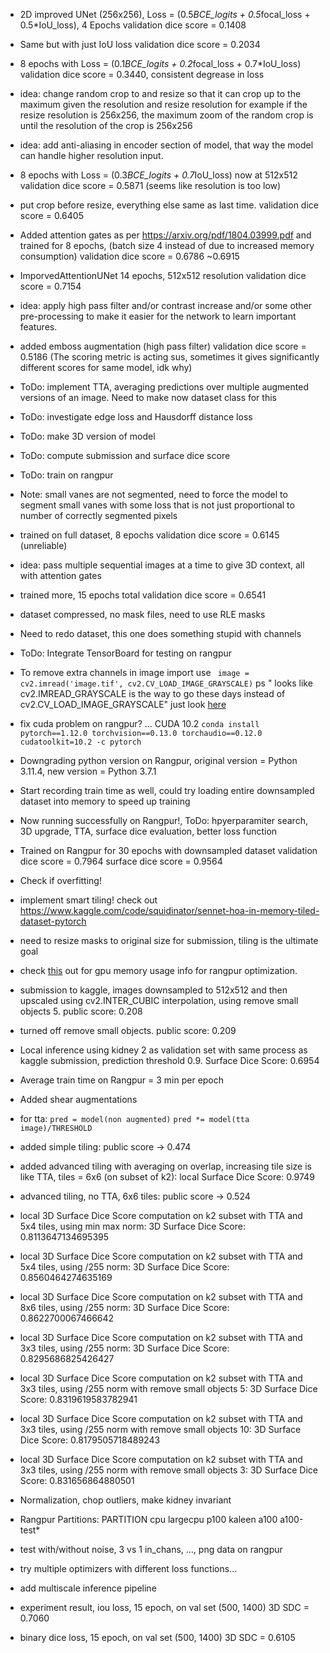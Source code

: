 
* 2D improved UNet (256x256), Loss = (0.5*BCE_logits + 0.5*focal_loss + 0.5*IoU_loss), 4 Epochs
validation dice score = 0.1408

* Same but with just IoU loss
validation dice score = 0.2034

* 8 epochs with Loss = (0.1*BCE_logits + 0.2*focal_loss + 0.7*IoU_loss)
validation dice score = 0.3440, consistent degrease in loss

* idea: change random crop to and resize so that it can crop up to the maximum given the resolution and resize resolution
for example if the resize resolution is 256x256, the maximum zoom of the random crop is until the resolution of the crop
is 256x256

* idea: add anti-aliasing in encoder section of model, that way the model can handle higher resolution input.
* 8 epochs with Loss = (0.3*BCE_logits + 0.7*IoU_loss) now at 512x512
validation dice score = 0.5871 (seems like resolution is too low)

* put crop before resize, everything else same as last time.
validation dice score = 0.6405

* Added attention gates as per https://arxiv.org/pdf/1804.03999.pdf and trained for 8 epochs, (batch size 4 instead of due to increased memory consumption)
validation dice score = 0.6786 ~0.6915

* ImporvedAttentionUNet 14 epochs, 512x512 resolution
validation dice score = 0.7154

* idea: apply high pass filter and/or contrast increase and/or some other pre-processing to make it easier for the network to learn important features.
  
* added emboss augmentation (high pass filter)
validation dice score = 0.5186 (The scoring metric is acting sus, sometimes it gives significantly different scores for same model, idk why)

* ToDo: implement TTA, averaging predictions over multiple augmented versions of an image. Need to make now dataset class for this
* ToDo: investigate edge loss and Hausdorff distance loss
* ToDo: make 3D version of model
* ToDo: compute submission and surface dice score
* ToDo: train on rangpur
* Note: small vanes are not segmented, need to force the model to segment small vanes with some loss that is not just proportional to number of correctly segmented pixels
  
* trained on full dataset, 8 epochs
validation dice score = 0.6145 (unreliable)

* idea: pass multiple sequential images at a time to give 3D context, all with attention gates 
* trained more, 15 epochs total
validation dice score = 0.6541

* dataset compressed, no mask files, need to use RLE masks
* Need to redo dataset, this one does something stupid with channels
* ToDo: Integrate TensorBoard for testing on rangpur
* To remove extra channels in image import use ` image = cv2.imread('image.tif', cv2.CV_LOAD_IMAGE_GRAYSCALE)` ps " looks like cv2.IMREAD_GRAYSCALE is the way to go these days instead of cv2.CV_LOAD_IMAGE_GRAYSCALE" just look [here](https://stackoverflow.com/questions/18870603/in-opencv-python-why-am-i-getting-3-channel-images-from-a-grayscale-image)
* fix cuda problem on rangpur? ...  CUDA 10.2
`conda install pytorch==1.12.0 torchvision==0.13.0 torchaudio==0.12.0 cudatoolkit=10.2 -c pytorch`
* Downgrading python version on Rangpur, original version = Python 3.11.4, new version = Python 3.7.1
* Start recording train time as well, could try loading entire downsampled dataset into memory to speed up training
* Now running successfully on Rangpur!, ToDo: hpyerparamiter search, 3D upgrade, TTA, surface dice evaluation, better loss function
* Trained on Rangpur for 30 epochs with downsampled dataset
validation dice score = 0.7964
surface dice score = 0.9564
* Check if overfitting!
* implement smart tiling! check out https://www.kaggle.com/code/squidinator/sennet-hoa-in-memory-tiled-dataset-pytorch
* need to resize masks to original size for submission, tiling is the ultimate goal
* check [this](https://stackoverflow.com/questions/58216000/get-total-amount-of-free-gpu-memory-and-available-using-pytorch) out for gpu memory usage info for rangpur optimization.
* submission to kaggle, images downsampled to 512x512 and then upscaled using cv2.INTER_CUBIC interpolation, using remove small objects 5.
public score: 0.208
* turned off remove small objects.
public score: 0.209
* Local inference using kidney 2 as validation set with same process as kaggle submission, prediction threshold 0.9.
Surface Dice Score: 0.6954
* Average train time on Rangpur = 3 min per epoch
* Added shear augmentations 

* for tta: `pred = model(non augmented)`
`pred *= model(tta image)/THRESHOLD`

* added simple tiling:
public score -> 0.474

* added advanced tiling with averaging on overlap, increasing tile size is like TTA, tiles = 6x6 (on subset of k2):
local Surface Dice Score: 0.9749

* advanced tiling, no TTA, 6x6 tiles:
public score -> 0.524

* local 3D Surface Dice Score computation on k2 subset with TTA and 5x4 tiles, using min max norm:
3D Surface Dice Score: 0.8113647134695395

* local 3D Surface Dice Score computation on k2 subset with TTA and 5x4 tiles, using /255 norm:
3D Surface Dice Score: 0.8560464274635169

* local 3D Surface Dice Score computation on k2 subset with TTA and 8x6 tiles, using /255 norm:
3D Surface Dice Score: 0.8622700067466642

* local 3D Surface Dice Score computation on k2 subset with TTA and 3x3 tiles, using /255 norm:
3D Surface Dice Score: 0.8295686825426427

* local 3D Surface Dice Score computation on k2 subset with TTA and 3x3 tiles, using /255 norm with remove small objects 5:
3D Surface Dice Score: 0.8319619583782941
* local 3D Surface Dice Score computation on k2 subset with TTA and 3x3 tiles, using /255 norm with remove small objects 10:
3D Surface Dice Score: 0.8179505718489243
* local 3D Surface Dice Score computation on k2 subset with TTA and 3x3 tiles, using /255 norm with remove small objects 3:
3D Surface Dice Score: 0.831656864880501

* Normalization, chop outliers, make kidney invariant

* Rangpur Partitions:
PARTITION
cpu
largecpu
p100
kaleen
a100
a100-test*

* test with/without noise, 3 vs 1 in_chans, ..., png data on rangpur 
* try multiple optimizers with different loss functions...
* add multiscale inference pipeline

* experiment result, iou loss, 15 epoch, on val set (500, 1400)
3D SDC = 0.7060
* binary dice loss, 15 epoch, on val set (500, 1400)
3D SDC = 0.6105